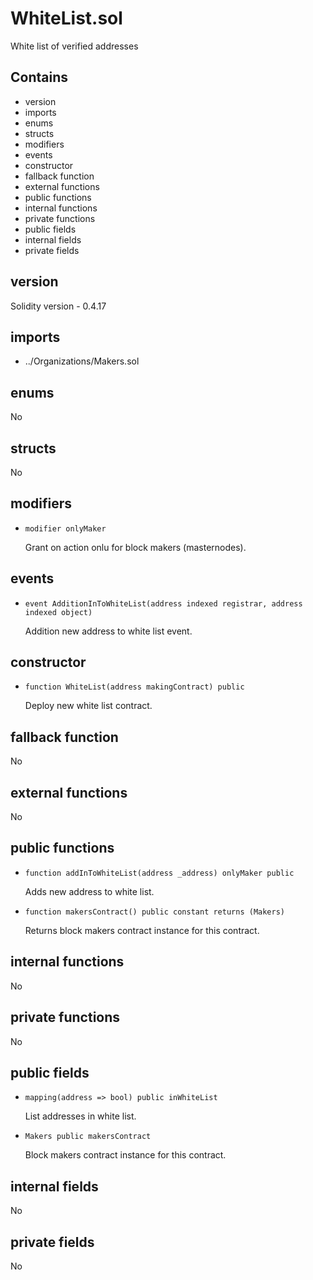 # WhiteList.sol

White list of verified addresses

## Contains

* version
* imports
* enums
* structs
* modifiers
* events
* constructor
* fallback function
* external functions
* public functions
* internal functions
* private functions
* public fields
* internal fields
* private fields

## version

Solidity version - 0.4.17

## imports

* ../Organizations/Makers.sol

## enums

No

## structs

No

## modifiers

* `modifier onlyMaker`

  Grant on action onlu for block makers (masternodes).

## events

* `event AdditionInToWhiteList(address indexed registrar, address indexed object)`

  Addition new address to white list event.

## constructor

* `function WhiteList(address makingContract) public`

  Deploy new white list contract.

## fallback function

No

## external functions

No

## public functions

* `function addInToWhiteList(address _address) onlyMaker public`

  Adds new address to white list.

* `function makersContract() public constant returns (Makers)`

  Returns block makers contract instance for this contract.

## internal functions

No

## private functions

No

## public fields

* `mapping(address => bool) public inWhiteList`

  List addresses in white list.

* `Makers public makersContract`

  Block makers contract instance for this contract.

## internal fields

No

## private fields

No